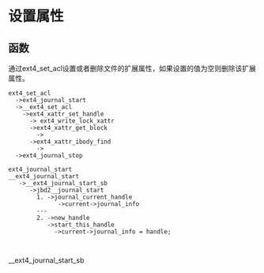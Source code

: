 

# 设置属性

## 函数
通过ext4_set_acl设置或者删除文件的扩展属性，如果设置的值为空则删除该扩展属性。
```
ext4_set_acl
  ->ext4_journal_start
  ->__ext4_set_acl
    ->ext4_xattr_set_handle
      -> ext4_write_lock_xattr
      ->ext4_xattr_get_block
        ->
      ->ext4_xattr_ibody_find
        -> 
  ->ext4_journal_stop
```


```
ext4_journal_start
__ext4_journal_start
   ->__ext4_journal_start_sb
      ->jbd2__journal_start
        1. ->journal_current_handle
              ->current->journal_info
        ---
        2. ->new_handle
           ->start_this_handle
             ->current->journal_info = handle;
   
    
```

__ext4_journal_start_sb
